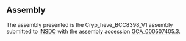 

Assembly
--------

The assembly presented is the Cryp\_heve\_BCC8398\_V1 assembly submitted
to [INSDC](http://www.insdc.org) with the assembly accession
[GCA\_000507405.3](http://www.ebi.ac.uk/ena/data/view/GCA_000507405.3).

